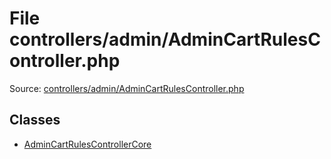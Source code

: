 File controllers/admin/AdminCartRulesController.php
=========

Source: [controllers/admin/AdminCartRulesController.php](https://github.com/PrestaShop/PrestaShop/blob/1.5.6.3/controllers/admin/AdminCartRulesController.php)


Classes
-------

* [AdminCartRulesControllerCore](class.AdminCartRulesControllerCore.md)

